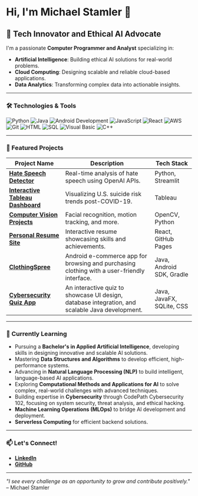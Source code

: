 # Hi, I'm Michael Stamler 👋

## 🌟 Tech Innovator and Ethical AI Advocate

I'm a passionate **Computer Programmer and Analyst** specializing in:
- **Artificial Intelligence**: Building ethical AI solutions for real-world problems.
- **Cloud Computing**: Designing scalable and reliable cloud-based applications.
- **Data Analytics**: Transforming complex data into actionable insights.

---

### 🛠️ Technologies & Tools
![Python](https://img.shields.io/badge/-Python-3776AB?style=flat-square&logo=python&logoColor=white)
![Java](https://img.shields.io/badge/-Java-007396?style=flat-square&logo=java&logoColor=white)
![Android Development](https://img.shields.io/badge/-Android%20Development-3DDC84?style=flat-square&logo=android&logoColor=white)
![JavaScript](https://img.shields.io/badge/-JavaScript-F7DF1E?style=flat-square&logo=javascript&logoColor=black)
![React](https://img.shields.io/badge/-React-61DAFB?style=flat-square&logo=react&logoColor=black)
![AWS](https://img.shields.io/badge/-AWS-FF9900?style=flat-square&logo=amazon-aws&logoColor=white)
![Git](https://img.shields.io/badge/-Git-F05032?style=flat-square&logo=git&logoColor=white)
![HTML](https://img.shields.io/badge/-HTML5-E34F26?style=flat-square&logo=html5&logoColor=white)
![SQL](https://img.shields.io/badge/-SQL-4479A1?style=flat-square&logo=postgresql&logoColor=white)
![Visual Basic](https://img.shields.io/badge/-Visual%20Basic-5C2D91?style=flat-square&logo=dot-net&logoColor=white)
![C++](https://img.shields.io/badge/-C++-00599C?style=flat-square&logo=cplusplus&logoColor=white)


---

### 🚀 Featured Projects
| Project Name | Description | Tech Stack |
|--------------|-------------|------------|
| **[Hate Speech Detector](https://hatespeech-detection.streamlit.app/)** | Real-time analysis of hate speech using OpenAI APIs. | Python, Streamlit |
| **[Interactive Tableau Dashboard](https://public.tableau.com/views/ModelingU_S_SuicideRateRisk1/Main?:language=en-US&:display_count=n&:origin=viz_share_link)** | Visualizing U.S. suicide risk trends post-COVID-19. | Tableau |
| **[Computer Vision Projects](https://github.com/MSTAM-MDC/opencv)** | Facial recognition, motion tracking, and more. | OpenCV, Python |
| **[Personal Resume Site](https://mstam-mdc.github.io/)** | Interactive resume showcasing skills and achievements. | React, GitHub Pages |
| **[ClothingSpree](https://github.com/MSTAM-MDC/ClothingSpree)** | Android e-commerce app for browsing and purchasing clothing with a user-friendly interface. | Java, Android SDK, Gradle |
| **[Cybersecurity Quiz App](https://github.com/MSTAM-MDC/cybersecurity-quiz-app)** | An interactive quiz to showcase UI design, database integration, and scalable Java development. | Java, JavaFX, SQLite, CSS |

---

### 🌱 Currently Learning
- Pursuing a **Bachelor's in Applied Artificial Intelligence**, developing skills in designing innovative and scalable AI solutions.
- Mastering **Data Structures and Algorithms** to develop efficient, high-performance systems.
- Advancing in **Natural Language Processing (NLP)** to build intelligent, language-based AI applications.
- Exploring **Computational Methods and Applications for AI** to solve complex, real-world challenges with advanced techniques.
- Building expertise in **Cybersecurity** through CodePath Cybersecurity 102, focusing on system security, threat analysis, and ethical hacking.
- **Machine Learning Operations (MLOps)** to bridge AI development and deployment.
- **Serverless Computing** for efficient backend solutions.

---

### 📫 Let's Connect!
- **[LinkedIn](https://linkedin.com/in/michael-stamler)**
- **[GitHub](https://github.com/mstam-mdc)**

---

_"I see every challenge as an opportunity to grow and contribute positively."_ – Michael Stamler


<!--
**MSTAM-MDC/MSTAM-MDC** is a ✨ _special_ ✨ repository because its `README.md` (this file) appears on your GitHub profile.

Here are some ideas to get you started:

- 🔭 I’m currently working on ...
- 🌱 I’m currently learning ...
- 👯 I’m looking to collaborate on ...
- 🤔 I’m looking for help with ...
- 💬 Ask me about ...
- 📫 How to reach me: ...
- 😄 Pronouns: ...
- ⚡ Fun fact: ...
-->
